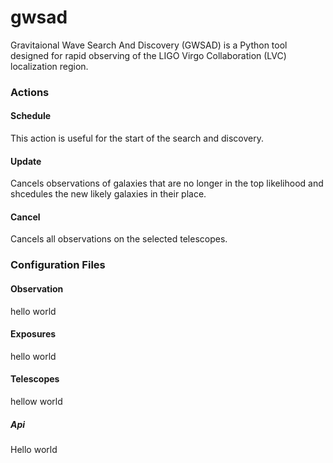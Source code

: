 # gwsad
Gravitaional Wave Search And Discovery (GWSAD) is a Python tool designed for rapid observing of the LIGO Virgo Collaboration (LVC) localization region. 

### Actions
#### Schedule
This action is useful for the start of the search and discovery.

#### Update
Cancels observations of galaxies that are no longer in the top likelihood and shcedules the new likely galaxies in their place.

#### Cancel
Cancels all observations on the selected telescopes.

### Configuration Files
#### Observation
hello world

#### Exposures
hello world

#### Telescopes
hellow world

##### Api
Hello world